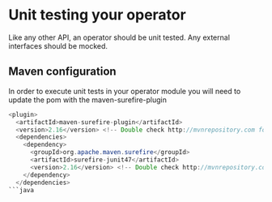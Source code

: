 <head>
   <title>Unit testing your operator</title>
</head>

# Unit testing your operator

Like any other API, an operator should be unit tested. Any external interfaces should be mocked.

## Maven configuration

In order to execute unit tests in your operator module you will need to update the pom with the maven-surefire-plugin

```java
<plugin>
  <artifactId>maven-surefire-plugin</artifactId>
  <version>2.16</version> <!-- Double check http://mvnrepository.com for version --!>
  <dependencies>
    <dependency>
      <groupId>org.apache.maven.surefire</groupId>
      <artifactId>surefire-junit47</artifactId>
      <version>2.16</version> <!-- Double check http://mvnrepository.com for version --!>
    </dependency>
  </dependencies>
```java

